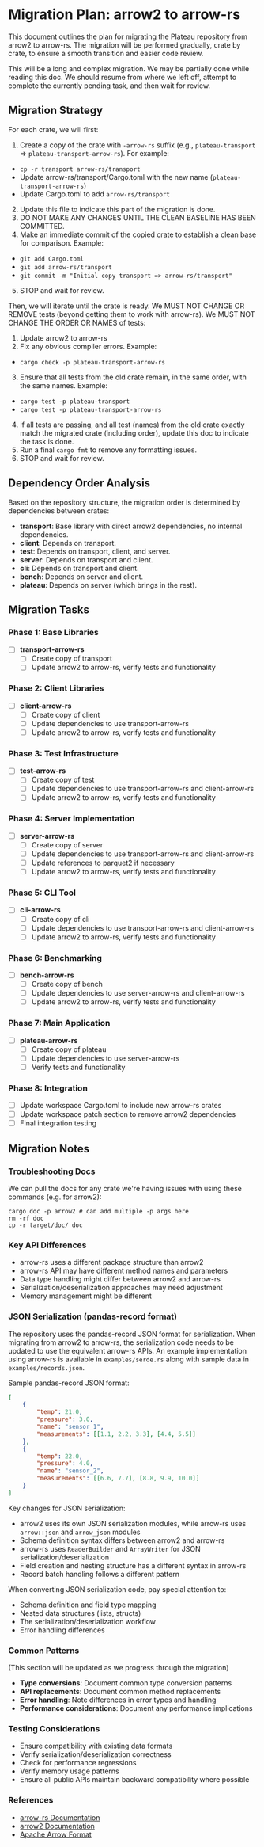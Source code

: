 # Migration Plan: arrow2 to arrow-rs

This document outlines the plan for migrating the Plateau repository from
arrow2 to arrow-rs. The migration will be performed gradually, crate by crate,
to ensure a smooth transition and easier code review.

This will be a long and complex migration. We may be partially done while
reading this doc. We should resume from where we left off, attempt to complete
the currently pending task, and then wait for review.

## Migration Strategy

For each crate, we will first:

1. Create a copy of the crate with `-arrow-rs` suffix (e.g., `plateau-transport` => `plateau-transport-arrow-rs`). For example:
  - `cp -r transport arrow-rs/transport`
  - Update arrow-rs/transport/Cargo.toml with the new name (`plateau-transport-arrow-rs`)
  - Update Cargo.toml to add `arrow-rs/transport`
2. Update this file to indicate this part of the migration is done.
3. DO NOT MAKE ANY CHANGES UNTIL THE CLEAN BASELINE HAS BEEN COMMITTED.
4. Make an immediate commit of the copied crate to establish a clean base for comparison. Example:
  - `git add Cargo.toml`
  - `git add arrow-rs/transport`
  - `git commit -m "Initial copy transport => arrow-rs/transport"`
5. STOP and wait for review.

Then, we will iterate until the crate is ready. We MUST NOT CHANGE OR REMOVE
tests (beyond getting them to work with arrow-rs). We MUST NOT CHANGE THE ORDER
OR NAMES of tests:

1. Update arrow2 to arrow-rs
2. Fix any obvious compiler errors. Example:
  - `cargo check -p plateau-transport-arrow-rs`
3. Ensure that all tests from the old crate remain, in the same order, with the same names. Example:
  - `cargo test -p plateau-transport`
  - `cargo test -p plateau-transport-arrow-rs`
4. If all tests are passing, and all test (names) from the old crate exactly match the
   migrated crate (including order), update this doc to indicate the task is done.
5. Run a final `cargo fmt` to remove any formatting issues.
5. STOP and wait for review.

## Dependency Order Analysis

Based on the repository structure, the migration order is determined by dependencies between crates:

- **transport**: Base library with direct arrow2 dependencies, no internal dependencies.
- **client**: Depends on transport.
- **test**: Depends on transport, client, and server.
- **server**: Depends on transport and client.
- **cli**: Depends on transport and client.
- **bench**: Depends on server and client.
- **plateau**: Depends on server (which brings in the rest).

## Migration Tasks

### Phase 1: Base Libraries

- [ ] **transport-arrow-rs**
  - [ ] Create copy of transport
  - [ ] Update arrow2 to arrow-rs, verify tests and functionality
  
### Phase 2: Client Libraries

- [ ] **client-arrow-rs**
  - [ ] Create copy of client
  - [ ] Update dependencies to use transport-arrow-rs
  - [ ] Update arrow2 to arrow-rs, verify tests and functionality

### Phase 3: Test Infrastructure

- [ ] **test-arrow-rs**
  - [ ] Create copy of test
  - [ ] Update dependencies to use transport-arrow-rs and client-arrow-rs
  - [ ] Update arrow2 to arrow-rs, verify tests and functionality

### Phase 4: Server Implementation

- [ ] **server-arrow-rs**
  - [ ] Create copy of server
  - [ ] Update dependencies to use transport-arrow-rs and client-arrow-rs
  - [ ] Update references to parquet2 if necessary
  - [ ] Update arrow2 to arrow-rs, verify tests and functionality

### Phase 5: CLI Tool

- [ ] **cli-arrow-rs**
  - [ ] Create copy of cli
  - [ ] Update dependencies to use transport-arrow-rs and client-arrow-rs
  - [ ] Update arrow2 to arrow-rs, verify tests and functionality

### Phase 6: Benchmarking

- [ ] **bench-arrow-rs**
  - [ ] Create copy of bench
  - [ ] Update dependencies to use server-arrow-rs and client-arrow-rs
  - [ ] Update arrow2 to arrow-rs, verify tests and functionality

### Phase 7: Main Application

- [ ] **plateau-arrow-rs**
  - [ ] Create copy of plateau
  - [ ] Update dependencies to use server-arrow-rs
  - [ ] Verify tests and functionality

### Phase 8: Integration

- [ ] Update workspace Cargo.toml to include new arrow-rs crates
- [ ] Update workspace patch section to remove arrow2 dependencies
- [ ] Final integration testing

## Migration Notes

### Troubleshooting Docs

We can pull the docs for any crate we're having issues with using these commands (e.g. for arrow2):

```
cargo doc -p arrow2 # can add multiple -p args here
rm -rf doc
cp -r target/doc/ doc
```

### Key API Differences

- arrow-rs uses a different package structure than arrow2
- arrow-rs API may have different method names and parameters
- Data type handling might differ between arrow2 and arrow-rs
- Serialization/deserialization approaches may need adjustment
- Memory management might be different

### JSON Serialization (pandas-record format)

The repository uses the pandas-record JSON format for serialization. When migrating from arrow2 to arrow-rs, the serialization code needs to be updated to use the equivalent arrow-rs APIs. An example implementation using arrow-rs is available in `examples/serde.rs` along with sample data in `examples/records.json`.

Sample pandas-record JSON format:
```json
[
    {
        "temp": 21.0,
        "pressure": 3.0,
        "name": "sensor_1",
        "measurements": [[1.1, 2.2, 3.3], [4.4, 5.5]]
    },
    {
        "temp": 22.0,
        "pressure": 4.0,
        "name": "sensor_2", 
        "measurements": [[6.6, 7.7], [8.8, 9.9, 10.0]]
    }
]
```

Key changes for JSON serialization:

- arrow2 uses its own JSON serialization modules, while arrow-rs uses `arrow::json` and `arrow_json` modules
- Schema definition syntax differs between arrow2 and arrow-rs
- arrow-rs uses `ReaderBuilder` and `ArrayWriter` for JSON serialization/deserialization
- Field creation and nesting structure has a different syntax in arrow-rs
- Record batch handling follows a different pattern

When converting JSON serialization code, pay special attention to:

- Schema definition and field type mapping
- Nested data structures (lists, structs)
- The serialization/deserialization workflow
- Error handling differences

### Common Patterns

(This section will be updated as we progress through the migration)

- **Type conversions**: Document common type conversion patterns
- **API replacements**: Document common method replacements
- **Error handling**: Note differences in error types and handling
- **Performance considerations**: Document any performance implications

### Testing Considerations

- Ensure compatibility with existing data formats
- Verify serialization/deserialization correctness
- Check for performance regressions
- Verify memory usage patterns
- Ensure all public APIs maintain backward compatibility where possible

### References

- [arrow-rs Documentation](https://docs.rs/arrow/latest/arrow/)
- [arrow2 Documentation](https://docs.rs/arrow2/latest/arrow2/)
- [Apache Arrow Format](https://arrow.apache.org/docs/format/Columnar.html)
